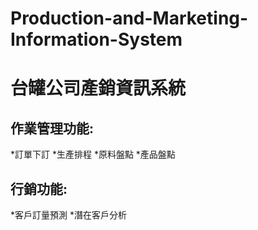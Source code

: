 # Production-and-Marketing-Information-System
 台罐公司產銷資訊系統
 ================
 作業管理功能:
 ---------
   *訂單下訂
   *生產排程
   *原料盤點
   *產品盤點
 
 行銷功能:
 --------
   *客戶訂量預測
   *潛在客戶分析
